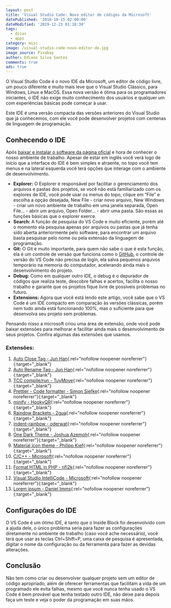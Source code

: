 ```yaml
---
layout: post
title: 'Visual Studio Code: Novo editor de códigos da Microsoft'
datePublished: '2016-10-15 02:00:00'
dateModified: '2019-12-23 01:18:38'
tags:
  - dicas
  - apps
category: misc
image: /visual-studio-code-novo-editor-de.jpg
image_source: Pixabay
author: Ediano Silva Santos
comments: true
ads: true
---
```

O Visual Studio Code é o novo IDE da Microsoft, um editor de código livre, um pouco diferente e muito mais leve que o Visual Studio Clássico, para Windows, Linux e MacOS. Essa nova versão é ótima para os programadores iniciantes, o IDE não exige muito conhecimento dos usuários e qualquer um com experiências básicas pode começar à usar.

Este IDE é uma versão compacta das versões anteriores do Visual Studio que já conhecemos, com ele você pode desenvolver projetos com centenas de linguagem de programação.

## Conhecendo o IDE

Após <a href="https://code.visualstudio.com/"  target="_blank" rel="nofollow noopener noreferrer">baixar e instalar o software da página oficial</a> e hora de conhecer o nosso ambiente de trabalho. Apesar de estar em inglês você verá logo de início que a interface do IDE é bem simples e atraente, no topo você tem menus e na lateral esquerda você terá opções que interage com o ambiente de desenvolvimento. 

* **Explorer:** O Explorer é responsável por facilitar o gerenciamento dos arquivos e pastas dos projetos, se você não está familiarizado com os explores de IDE, você pode usar os menus do topo, clique em “File” e escolha a opção desejada, New File - criar novo arquivo, New Windows - criar um novo ambiente de trabalho em uma janela separada, Open File... - abrir um arquivo, Open Folder… - abrir uma pasta. São essas as funções básicas que o explorer exerce.
* **Search:** A função de pesquisa do VS Code e muito eficiente, porém até o momento ela pesquisa apenas por arquivos ou pastas que já tenha sido aberta anteriormente pelo software, para encontrar um arquivo basta pesquisar pelo nome ou pela extensão da linguagem de programação.
* **Git:** O Git é muito importante, para quem não sabe o que é esta função, ela é um controle de versão que funciona como o <a href="https://www.insideblock.com/blog/github-rede-social-dos-programadores.html" target="_blank" rel="noopener">GitHub</a>, o controle de versão do VS Code não precisa de login, ela salva pequenos arquivos temporário na memoria do computador, acelerando ainda mais o desenvolvimento do projeto.
* **Debug:** Como em qualquer outro IDE, o debug é o depurador de códigos que realiza teste, descobre falhas e acertos, facilita o nosso trabalho e garante que os projetos fique livre de possíveis problemas no futuro.
* **Extensions:** Agora que você está lendo este artigo, você sabe que o VS Code é um IDE compacto em comparação às versões clássicas, porém nem tudo ainda está funcionando 100%, mas o suficiente para que desenvolva seu projeto sem problemas.

Pensando nisso a microsoft criou uma área de extensão, onde você pode baixar extensões para melhorar e facilitar ainda mais o desenvolvimento de seus projetos. Confira algumas das extensões que usamos.

### Extensões:

1. [Auto Close Tag - Jun Han](https://marketplace.visualstudio.com/items?itemName=formulahendry.auto-close-tag){:rel="nofollow noopener noreferrer"}{:target="_blank"}
2. [Auto Rename Tag - Jun Han](https://marketplace.visualstudio.com/items?itemName=formulahendry.auto-rename-tag){:rel="nofollow noopener noreferrer"}{:target="_blank"}
3. [TCC compile/run - TuyMove](https://marketplace.visualstudio.com/items?itemName=TuyMove.tcc-compiler){:rel="nofollow noopener noreferrer"}{:target="_blank"}
4. [Prettier - Code formatter - Simon Siefke](https://marketplace.visualstudio.com/items?itemName=SimonSiefke.prettier-vscode){:rel="nofollow noopener noreferrer"}{:target="_blank"}
5. [minify - HookyQR](https://marketplace.visualstudio.com/items?itemName=HookyQR.minify){:rel="nofollow noopener noreferrer"}{:target="_blank"}
6. [Raindow Brackets - 2gua](https://marketplace.visualstudio.com/items?itemName=2gua.rainbow-brackets){:rel="nofollow noopener noreferrer"}{:target="_blank"}
7. [indent-rainbow - oderwat](https://marketplace.visualstudio.com/items?itemName=oderwat.indent-rainbow){:rel="nofollow noopener noreferrer"}{:target="_blank"}
8. [One Dark Theme - Joshua Azemoh](https://marketplace.visualstudio.com/items?itemName=azemoh.one-monokai){:rel="nofollow noopener noreferrer"}{:target="_blank"}
9. [Material icon theme - Philipp Kief](https://marketplace.visualstudio.com/items?itemName=PKief.material-icon-theme){:rel="nofollow noopener noreferrer"}{:target="_blank"}
10. [C/C++ - Microsoft](https://marketplace.visualstudio.com/items?itemName=ms-vscode.cpptools){:rel="nofollow noopener noreferrer"}{:target="_blank"}
11. [Format HTML in PHP - rifi2k](https://marketplace.visualstudio.com/items?itemName=rifi2k.format-html-in-php){:rel="nofollow noopener noreferrer"}{:target="_blank"}
12. [Visual Studio IntelliCode - Microsoft](https://marketplace.visualstudio.com/items?itemName=VisualStudioExptTeam.vscodeintellicode){:rel="nofollow noopener noreferrer"}{:target="_blank"}
13. [Lorem ipsum - Daniel Imms](https://marketplace.visualstudio.com/items?itemName=Tyriar.lorem-ipsum){:rel="nofollow noopener noreferrer"}{:target="_blank"}

## Configurações do IDE

O VS Code é um ótimo IDE, é tanto que o Inside Block foi desenvolvido com a ajuda dele, o único problema seria para fazer as configurações diretamente no ambiente de trabalho (caso você ache necessário), você terá que usar as teclas Ctrl+Shift+P, uma caixa de pesquisa é apresentada, digitar o nome da configuração ou da ferramenta para fazer as devidas alterações.

## Conclusão

Não tem como criar ou desenvolver qualquer projeto sem um editor de código apropriado, além de oferecer ferramentas que facilitam a vida de um programado ele evita falhas, mesmo que você nunca tenha usado o VS Code é bem provável que tenha testado outro IDE, não deixe para depois faça um teste e veja o poder da programação em suas mãos.
